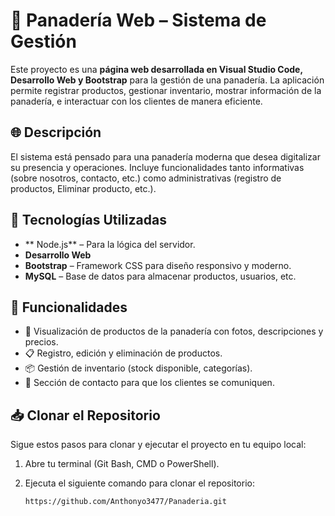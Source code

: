 # 🥐 Panadería Web – Sistema de Gestión

Este proyecto es una **página web desarrollada en Visual Studio Code, Desarrollo Web y Bootstrap** para la gestión de una panadería. 
La aplicación permite registrar productos, gestionar inventario, mostrar información de la panadería, e interactuar con los clientes de manera eficiente.

## 🌐 Descripción

El sistema está pensado para una panadería moderna que desea digitalizar su presencia y operaciones. 
Incluye funcionalidades tanto informativas (sobre nosotros, contacto, etc.) 
como administrativas (registro de productos, Eliminar producto, etc.).

## 🚀 Tecnologías Utilizadas

- ** Node.js** – Para la lógica del servidor.
- **Desarrollo Web**
- **Bootstrap** – Framework CSS para diseño responsivo y moderno.
- **MySQL** – Base de datos para almacenar productos, usuarios, etc.

## 🍞 Funcionalidades

- 🧁 Visualización de productos de la panadería con fotos, descripciones y precios.
- 📋 Registro, edición y eliminación de productos.
- 📦 Gestión de inventario (stock disponible, categorías).
- 📨 Sección de contacto para que los clientes se comuniquen.

## 📥 Clonar el Repositorio

Sigue estos pasos para clonar y ejecutar el proyecto en tu equipo local:

1. Abre tu terminal (Git Bash, CMD o PowerShell).
2. Ejecuta el siguiente comando para clonar el repositorio:

   ```bash
   https://github.com/Anthonyo3477/Panaderia.git
